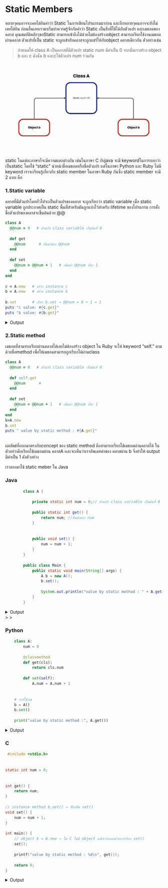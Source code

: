 # Static Members

 หลายๆคนอาจจะเคยได้ยินคำว่า Static ในการเขียนโปรแกรมมาก่อน และอีกหลายๆคนอาจจะยังไม่เคยได้ยิน ก่อนอื่นเลยเรามาเริ่มทำความรู้จักกับคำว่า Static  เป็นสิ่งที่ใช้ได้กับตัวแปร และเมธอดของคลาส คุณสมบัติหลักๆขอStatic สามารถเข้าถึงได้ด้วยไม่ต้องสร้างobject สามารถเรียกใช้งานเมธอดผ่านคลาส ตัวแปรที่เป็น static จะผูกเข้ากับคลาสจะถูกแชร์ให้กับobject คลาสเดียวกัน ตัวอย่างเช่น 
 >
 
 > กำหนดให้ class A เป็นคลาสที่มีตัวแปร static num มีค่าเป็น 0  จากนั้นเราสร้าง object b และ c ดังนั่น  b และcใช้ตัวแปร num ร่วมกัน

![Local Image](picture/diagram.jpg)
>
>
static ในแต่ละภาษาก็จะมีความแตกต่างกัน เช่นในภาษา C กับjava จะมี keywordในการบอกว่าเป็นstatic โดยใช้ “static” นำหน้าชื่อเมธอดหรือชื่อตัวแปร 
แต่ในภาษา Python และ Ruby ไม่มี keyword 
เราจะเรียนรู้เกี่ยวกับ static member ในภาษา Ruby กันซึ่ง static member จะมี 2 แบบ คือ

### 1.Static variable 
คลาสที่มีตัวแปรโดยทั่วไปจะเป็นตัวแปรของคลาส จะถูกเรียกว่า static variable เมื่อ static variable ถูกประกาศเป็น static พื้นที่สำหรับมันถูกแบ่งไว้สำหรับ lifetime ของโปรแกรม การตั้งชื่อตัวแปรของคลาสจะขึ้นต้นด้วย @@
>
>
```Ruby
class A
  @@num = 0   # ตัวแปร class variable เริ่มต้นที่ 0

  def get
    @@num      # คืนค่าของ @@num
  end

  def set
    @@num = @@num + 1   # เพิ่มค่า @@num ทีละ 1
  end
end

c = A.new   # สร้าง instance c
b = A.new   # สร้าง instance b

b.set       # เรียก b.set → @@num = 0 + 1 = 1
puts "c value: #{c.get}"
puts "b value: #{b.get}"
```
<details>
  <summary>Output</summary>

  > c value: 1  
  > b value: 1  

</details>

>
>
>
>
### 2.Static method 
เมธอดที่สามารถเรียกผ่านคลาสได้เลยไม่ต้องสร้าง object ใน  Ruby จะให้	keyword  “self.” ตามด้วยชื่อmethod เพื่อให้เมธอดสามารถถูกเรียกได้ผ่านclass 
>
>
```Ruby
class A
  @@num = 0   # ตัวแปร class variable เริ่มต้นที่ 0

  def self.get
    @@num      # 
  end

  def set
    @@num = @@num + 1   # เพิ่มค่า @@num ทีละ 1
  end
end
b=A.new 
b.set
puts " value by static method : #{A.get}"
 
```

ผลลัพธ์ที่ออกมาตรงกับconcept ของ static method คือสามารถเรียกใช้เมธอดผ่านคลาสได้ ในตัวอย่างคือเรียกใช้เมธอดผ่าน คลาสA เเละจะเห็นว่าเราอัพเดทค่าของ
คลาสผ่าน b จึ่งทำให้ output มีค่าเป็น 1 ดังตัวอย่าง
>
>
เราลองมาใช้ static meber ใน Java
### Java
```java
        class A {

            private static int num = 0;// ตัวแปร class variable เริ่มต้นที่ 0

            public static int get() {
                return num; //คืนค่าของ num
            }

            
            public void set() {
                num = num + 1;
            }
        }

        public class Main {
            public static void main(String[] args) {
                A b = new A();  
                b.set();        

                System.out.println("value by static method : " + A.get());
            }
        }
```

<details>
  <summary>Output</summary>

  > value by static method : 1 

</details>
>
>

### Python
```python
    class A:
        num = 0   

        @classmethod
        def get(cls):   
            return cls.num

        def set(self): 
            A.num = A.num + 1


    # การใช้งาน
    b = A()
    b.set()  

    print("value by static method :", A.get())

```

<details>
  <summary>Output</summary>

  > value by static method : 1 

</details>


### C
```C
 #include <stdio.h>


static int num = 0;


int get() {
    return num;
}

// instance method b.set() → ฟังก์ชัน set()
void set() {
    num = num + 1;
}

int main() {
    // object b = A.new → ใน C ไม่มี object แต่เราจำลองด้วยการเรียก set()
    set();  

    printf("value by static method : %d\n", get());

    return 0;
}

```

<details>
  <summary>Output</summary>

  > value by static method : 1 

</details>